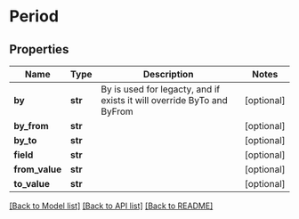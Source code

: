 # Period

## Properties
Name | Type | Description | Notes
------------ | ------------- | ------------- | -------------
**by** | **str** | By is used for legacty, and if exists it will override ByTo and ByFrom | [optional] 
**by_from** | **str** |  | [optional] 
**by_to** | **str** |  | [optional] 
**field** | **str** |  | [optional] 
**from_value** | **str** |  | [optional] 
**to_value** | **str** |  | [optional] 

[[Back to Model list]](../README.md#documentation-for-models) [[Back to API list]](../README.md#documentation-for-api-endpoints) [[Back to README]](../README.md)


